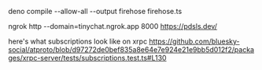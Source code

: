 deno compile --allow-all --output firehose firehose.ts

ngrok http --domain=tinychat.ngrok.app 8000
https://pdsls.dev/

here's what subscriptions look like on xrpc
https://github.com/bluesky-social/atproto/blob/d97272de0bef835a8e64e7e924e21e9bb5d012f2/packages/xrpc-server/tests/subscriptions.test.ts#L130
